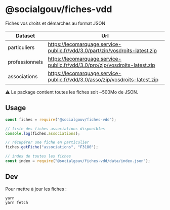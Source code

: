 # @socialgouv/fiches-vdd

Fiches vos droits et démarches au format JSON

| Dataset        | Url                                                                          |
| -------------- | ---------------------------------------------------------------------------- |
| particuliers   | https://lecomarquage.service-public.fr/vdd/3.0/part/zip/vosdroits-latest.zip |
| professionnels | https://lecomarquage.service-public.fr/vdd/3.0/pro/zip/vosdroits-latest.zip  |
| associations   | https://lecomarquage.service-public.fr/vdd/3.0/asso/zip/vosdroits-latest.zip |

:warning: Le package contient toutes les fiches soit ~500Mo de JSON.

## Usage

```js
const fiches = require("@socialgouv/fiches-vdd");

// liste des fiches associations disponibles
console.log(fiches.associations);

// récupérer une fiche en particulier
fiches.getFiche("associations", "F3180");

// index de toutes les fiches
const index = require("@socialgouv/fiches-vdd/data/index.json");
```

## Dev

Pour mettre à jour les fiches :

```
yarn
yarn fetch
```
